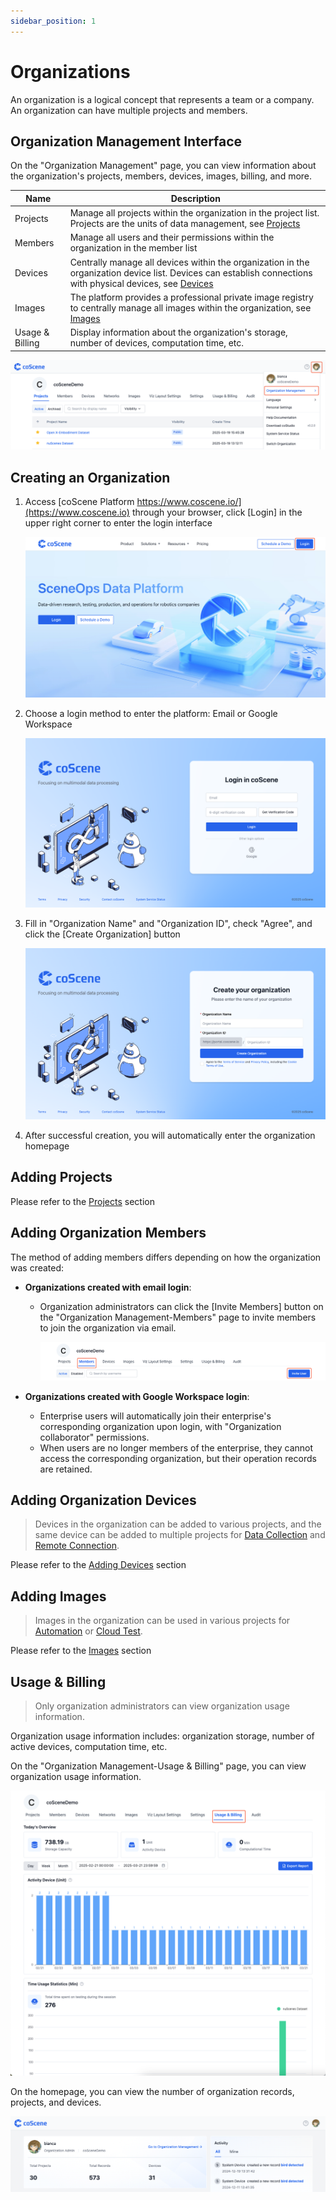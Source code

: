 ```yaml
---
sidebar_position: 1
---
```


# Organizations
An organization is a logical concept that represents a team or a company. An organization can have multiple projects and members.

## Organization Management Interface
On the "Organization Management" page, you can view information about the organization's projects, members, devices, images, billing, and more.

| Name | Description |
| --- | --- |
| Projects | Manage all projects within the organization in the project list. Projects are the units of data management, see [Projects](../project-collaboration/1-project.md) |
| Members | Manage all users and their permissions within the organization in the member list |
| Devices | Centrally manage all devices within the organization in the organization device list. Devices can establish connections with physical devices, see [Devices](../../device/1-device.md) |
| Images | The platform provides a professional private image registry to centrally manage all images within the organization, see [Images](../../image/1-about-docker-image.md) |
| Usage & Billing | Display information about the organization's storage, number of devices, computation time, etc. |

![org_1](./img/org_1.png)

## Creating an Organization
1. Access [coScene Platform https://www.coscene.io/](https://www.coscene.io) through your browser, click [Login] in the upper right corner to enter the login interface
    
     ![org_2](./img/org_2.png)

2. Choose a login method to enter the platform: Email or Google Workspace

    ![org_3](./img/org_3.png)

3. Fill in "Organization Name" and "Organization ID", check "Agree", and click the [Create Organization] button
    
    ![org_4](./img/org_4.png)

4. After successful creation, you will automatically enter the organization homepage

## Adding Projects

Please refer to the [Projects](../project-collaboration/1-project.md) section

## Adding Organization Members
The method of adding members differs depending on how the organization was created:
- **Organizations created with email login**:
  - Organization administrators can click the [Invite Members] button on the "Organization Management-Members" page to invite members to join the organization via email.

    ![org_5](./img/org_5.png)

- **Organizations created with Google Workspace login**:
  - Enterprise users will automatically join their enterprise's corresponding organization upon login, with "Organization collaborator" permissions.
  - When users are no longer members of the enterprise, they cannot access the corresponding organization, but their operation records are retained.

## Adding Organization Devices

> Devices in the organization can be added to various projects, and the same device can be added to multiple projects for [Data Collection](../../use-case/1-common-task.md) and [Remote Connection](../../device/5-device-remote-control.md).

Please refer to the [Adding Devices](../../device/2-create-device.md) section

## Adding Images
> Images in the organization can be used in various projects for [Automation](../../workflow/1-quick-start-workflow.md) or [Cloud Test](../../sim-and-tests/regression/1-intro.md).

Please refer to the [Images](../../image/1-about-docker-image.md) section

## Usage & Billing
> Only organization administrators can view organization usage information.

Organization usage information includes: organization storage, number of active devices, computation time, etc.

On the "Organization Management-Usage & Billing" page, you can view organization usage information.

![org_6](./img/org_6.png)

On the homepage, you can view the number of organization records, projects, and devices.

![org_7](./img/org_7.png)